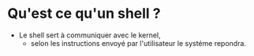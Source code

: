 # Qu'est ce qu'un shell ?

* Le shell sert à communiquer avec le kernel,
  * selon les instructions envoyé par l'utilisateur le systéme repondra.
